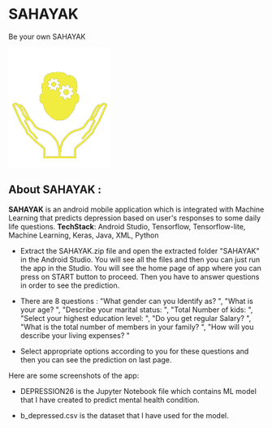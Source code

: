 # SAHAYAK
Be your own SAHAYAK

![](https://github.com/vanshu25/Sahayak/blob/master/Screenshot__185_-removebg-preview.png)

## __About SAHAYAK__ :

__SAHAYAK__ is an android mobile application which is integrated with Machine Learning that predicts depression based on user's responses to some daily life questions. 
__TechStack__: Android Studio, Tensorflow, Tensorflow-lite, Machine Learning, Keras, Java, XML, Python

* Extract the SAHAYAK.zip file and open the extracted folder "SAHAYAK" in the Android Studio. You will see all the files and then you can just run the app in the Studio. You will see the home page of app where you can press on START button to proceed. Then you have to answer questions in order to see the prediction. 

* There are 8 questions : 
            "What gender can you Identify as? ",
            "What is your age? ",
            "Describe your marital status: ",
            "Total Number of kids: ",
            "Select your highest education level: ",
            "Do you get regular Salary? ",
            "What is the total number of members in your family? ",
            "How will you describe your living expenses? "
            
 * Select appropriate options according to you for these questions and then you can see the prediction on last page.

Here are some screenshots of the app:


* DEPRESSION26 is the Jupyter Notebook file which contains ML model that I have created to predict mental health condition.

* b_depressed.csv is the dataset that I have used for the model. 
